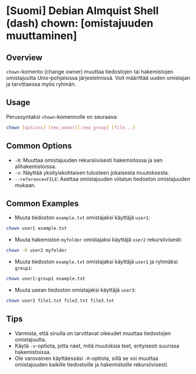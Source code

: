 # [Suomi] Debian Almquist Shell (dash) chown: [omistajuuden muuttaminen]

## Overview
`chown`-komento (change owner) muuttaa tiedostojen tai hakemistojen omistajuutta Unix-pohjaisissa järjestelmissä. Voit määrittää uuden omistajan ja tarvittaessa myös ryhmän.

## Usage
Perussyntaksi `chown`-komennolle on seuraava:

```bash
chown [options] [new_owner][:new_group] [file...]
```

## Common Options
- `-R`: Muuttaa omistajuuden rekursiivisesti hakemistossa ja sen alihakemistoissa.
- `-v`: Näyttää yksityiskohtaisen tulosteen jokaisesta muutoksesta.
- `--reference=FILE`: Asettaa omistajuuden viitatun tiedoston omistajuuden mukaan.

## Common Examples
- Muuta tiedoston `example.txt` omistajaksi käyttäjä `user1`:

```bash
chown user1 example.txt
```

- Muuta hakemiston `myfolder` omistajaksi käyttäjä `user2` rekursiivisesti:

```bash
chown -R user2 myfolder
```

- Muuta tiedoston `example.txt` omistajaksi käyttäjä `user1` ja ryhmäksi `group1`:

```bash
chown user1:group1 example.txt
```

- Muuta usean tiedoston omistajaksi käyttäjä `user3`:

```bash
chown user3 file1.txt file2.txt file3.txt
```

## Tips
- Varmista, että sinulla on tarvittavat oikeudet muuttaa tiedostojen omistajuutta.
- Käytä `-v`-optiota, jotta näet, mitä muutoksia teet, erityisesti suurissa hakemistoissa.
- Ole varovainen käyttäessäsi `-R`-optiota, sillä se voi muuttaa omistajuuden kaikille tiedostoille ja hakemistoille rekursiivisesti.